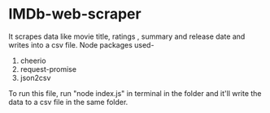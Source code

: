 # IMDb-web-scraper
It scrapes data like movie title, ratings , summary and release date and writes into a csv file.
Node packages used-
1. cheerio
2. request-promise
3. json2csv


To run this file, run "node index.js" in terminal in the folder and it'll write the data to a csv file in the same folder.
